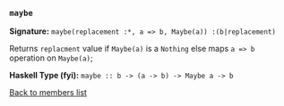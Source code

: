 ### `maybe`
**Signature:** `maybe(replacement :*, a => b, Maybe(a)) :(b|replacement)`

Returns `replacment` value if `Maybe(a)` is a `Nothing` else maps
`a => b` operation on `Maybe(a)`;

**Haskell Type (fyi):**
`maybe :: b -> (a -> b) -> Maybe a -> b`

[Back to members list](#fjldatacore-members)
